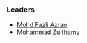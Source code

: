 ### Leaders

* [Mohd Fazli Azran](mailto:fazli@owasp.org)
* [Mohammad Zulfhamy](mailto:mohamad.zulfahmy@owasp.org)
